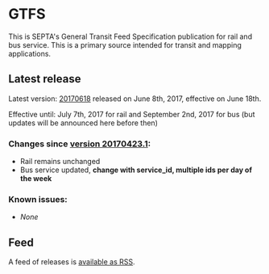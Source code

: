 # GTFS

This is SEPTA's General Transit Feed Specification publication for rail and bus service. This is a primary source intended for transit and mapping applications.

## Latest release

Latest version: [20170618](https://github.com/septadev/GTFS/releases/tag/v20170618) released on June 8th, 2017, effective on June 18th.

Effective until: July 7th, 2017 for rail and September 2nd, 2017 for bus (but updates will be announced here before then)

### Changes since [version 20170423.1](https://github.com/septadev/GTFS/releases/tag/v20170423.1):

* Rail remains unchanged
* Bus service updated, **change with service_id, multiple ids per day of the week**

### Known issues:

* *None*

## Feed

A feed of releases is [available as RSS](https://github.com/septadev/GTFS/releases.atom).
